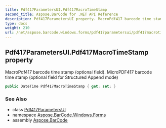 ```yaml
---
title: Pdf417ParametersUI.Pdf417MacroTimeStamp
second_title: Aspose.BarCode for .NET API Reference
description: Pdf417ParametersUI property. MacroPdf417 barcode time stamp optional field. MicroPDF417 barcode time stamp optional field for Structured Append mode
type: docs
weight: 210
url: /net/aspose.barcode.windows.forms/pdf417parametersui/pdf417macrotimestamp/
---
```

## Pdf417ParametersUI.Pdf417MacroTimeStamp property

MacroPdf417 barcode time stamp (optional field). MicroPDF417 barcode time stamp (optional field for Structured Append mode)

```csharp
public DateTime Pdf417MacroTimeStamp { get; set; }
```

### See Also

* class [Pdf417ParametersUI](../)
* namespace [Aspose.BarCode.Windows.Forms](../../../aspose.barcode.windows.forms/)
* assembly [Aspose.BarCode](../../../)


